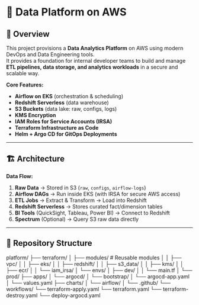 # 🚀 Data Platform on AWS

## 📌 Overview
This project provisions a **Data Analytics Platform** on AWS using modern DevOps and Data Engineering tools.  
It provides a foundation for internal developer teams to build and manage **ETL pipelines, data storage, and analytics workloads** in a secure and scalable way.

**Core Features:**
- **Airflow on EKS** (orchestration & scheduling)
- **Redshift Serverless** (data warehouse)
- **S3 Buckets** (data lake: raw, configs, logs)
- **KMS Encryption**
- **IAM Roles for Service Accounts (IRSA)**
- **Terraform Infrastructure as Code**
- **Helm + Argo CD for GitOps Deployments**

---

## 🏗️ Architecture

**Data Flow:**
1. **Raw Data** → Stored in S3 (`raw`, `configs`, `airflow-logs`)
2. **Airflow DAGs** → Run inside EKS (with IRSA for secure AWS access)
3. **ETL Jobs** → Extract & Transform → Load into Redshift
4. **Redshift Serverless** → Stores curated fact/dimension tables
5. **BI Tools** (QuickSight, Tableau, Power BI) → Connect to Redshift
6. **Spectrum** (Optional) → Query S3 raw data directly

---

## 📂 Repository Structure

platform/
├── terraform/
│ ├── modules/ # Reusable modules
│ │ ├── vpc/
│ │ ├── eks/
│ │ ├── redshift/
│ │ ├── s3_data/
│ │ ├── kms/
│ │ ├── ecr/
│ │ └── iam_irsa/
│ └── envs/
│ ├── dev/
│ │ └── main.tf
│ └── prod/
├── apps/
│ └── argocd/
│ └── bootstrap/
│ └── argocd-app.yaml
│ └── values.yaml
├── charts/
│ └── airflow/
│ 
└── .github/
└── workflows/
└── terraform-apply.yaml
└── terraform.yaml
└── terraform-destroy.yaml
└── deploy-argocd.yaml


